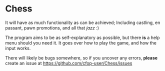 
# Chess

It will have as much functionality as can be achieved; Including castling, en passant, pawn promotions, and all that *jazz* :)

The program aims to be as self-explanatory as possible, but there **is** a help menu should you need it. It goes over how to play the game, and how the input works.

There will likely be bugs somewhere, so if you uncover any errors, **please** create an issue at https://github.com/cfop-user/Chess/issues 
